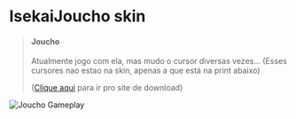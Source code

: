# IsekaiJoucho skin
> #### Joucho
>
>  Atualmente jogo com ela, mas mudo o cursor diversas vezes... (Esses cursores nao estao na skin, apenas a que está na print abaixo)
>
> ([Clique aqui](https://drive.google.com/file/d/1oPdwE4JcQY64nxSIUzGgrEiECNLYLWnx/view?usp=sharing) para ir pro site de download)

![Joucho Gameplay](https://cdn.discordapp.com/attachments/861577628249751573/952081803974422548/screenshot060.png)
